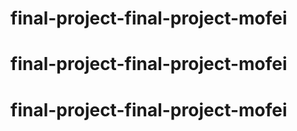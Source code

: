 # final-project-final-project-mofei
# final-project-final-project-mofei
# final-project-final-project-mofei
